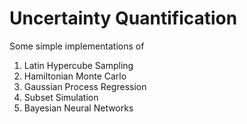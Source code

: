# Uncertainty Quantification
Some simple implementations of
1. Latin Hypercube Sampling
2. Hamiltonian Monte Carlo
3. Gaussian Process Regression
4. Subset Simulation
5. Bayesian Neural Networks
